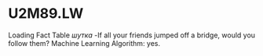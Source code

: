 # U2M89.LW
Loading Fact Table                                                                                                                                                                 *шутка*
-If all your friends jumped off a bridge, would you follow them? 
Machine Learning Algorithm: yes.
